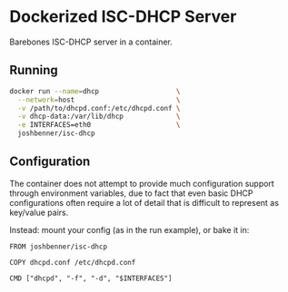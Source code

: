 # Dockerized ISC-DHCP Server

Barebones ISC-DHCP server in a container.

## Running

```sh
docker run --name=dhcp                   \
  --network=host                         \
  -v /path/to/dhcpd.conf:/etc/dhcpd.conf \
  -v dhcp-data:/var/lib/dhcp             \
  -e INTERFACES=eth0                     \
  joshbenner/isc-dhcp
```

## Configuration

The container does not attempt to provide much configuration support through
environment variables, due to fact that even basic DHCP configurations often
require a lot of detail that is difficult to represent as key/value pairs.

Instead: mount your config (as in the run example), or bake it in:

```docker
FROM joshbenner/isc-dhcp

COPY dhcpd.conf /etc/dhcpd.conf

CMD ["dhcpd", "-f", "-d", "$INTERFACES"]
```
